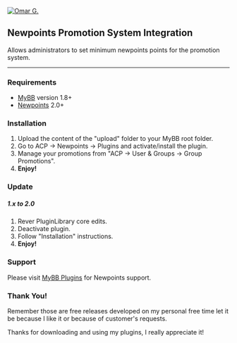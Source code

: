 [![Omar G.](http://omarg.me/public/images/logo.png "Omar G. MyBB Page")](http://omarg.me/mybb "Omar G. MyBB Page")

## Newpoints Promotion System Integration
Allows administrators to set minimum newpoints points for the promotion system.

***

### Requirements
- [MyBB](http://www.mybb.com/downloads "Download MyBB") version 1.8+
- [Newpoints](http://mods.mybb.com/view/newpoints "Download Newpoints") 2.0+

### Installation
1. Upload the content of the "upload" folder to your MyBB root folder.
2. Go to ACP -> Newpoints -> Plugins and activate/install the plugin.
3. Manage your promotions from "ACP -> User & Groups -> Group Promotions".
4. __Enjoy!__

### Update
##### 1.x to 2.0
1. Rever PluginLibrary core edits.
2. Deactivate plugin.
3. Follow "Installation" instructions.
4. __Enjoy!__

### Support
Please visit [MyBB Plugins](http://forums.mybb-plugins.com/Forum-NewPoints--49 "Visit MyBB Plugins") for Newpoints support.

### Thank You!
Remember those are free releases developed on my personal free time let it be because I like it or because of customer's requests.

Thanks for downloading and using my plugins, I really appreciate it!
